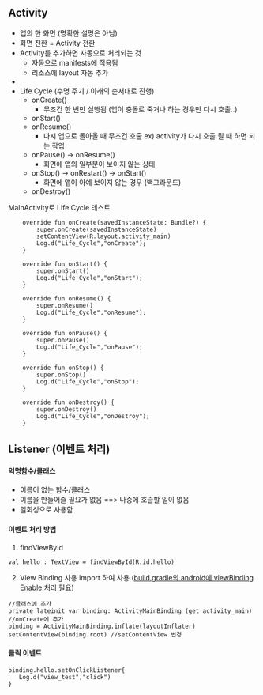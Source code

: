 ## Activity
 - 앱의 한 화면 (명확한 설명은 아님)
 - 화면 전환 = Activity 전환
 - Activity를 추가하면 자동으로 처리되는 것 
    - 자동으로 manifests에 적용됨
    - 리소스에 layout 자동 추가
 - 
 - Life Cycle (수명 주기 / 아래의 순서대로 진행)
    - onCreate()
        - 무조건 한 번만 실행됨 (앱이 충돌로 죽거나 하는 경우만 다시 호출..)
    - onStart()
    - onResume()
        - 다시 앱으로 돌아올 때 무조건 호출
        ex) activity가 다시 호출 될 때 하면 되는 작업
    - onPause() -> onResume()
        - 화면에 앱의 일부분이 보이지 않는 상태
    - onStop() -> onRestart() -> onStart()
        - 화면에 앱이 아예 보이지 않는 경우 (백그라운드)
    - onDestroy()

MainActivity로 Life Cycle 테스트
```
    override fun onCreate(savedInstanceState: Bundle?) {
        super.onCreate(savedInstanceState)
        setContentView(R.layout.activity_main)
        Log.d("Life_Cycle","onCreate");
    }

    override fun onStart() {
        super.onStart()
        Log.d("Life_Cycle","onStart");
    }

    override fun onResume() {
        super.onResume()
        Log.d("Life_Cycle","onResume");
    }

    override fun onPause() {
        super.onPause()
        Log.d("Life_Cycle","onPause");
    }

    override fun onStop() {
        super.onStop()
        Log.d("Life_Cycle","onStop");
    }

    override fun onDestroy() {
        super.onDestroy()
        Log.d("Life_Cycle","onDestroy");
    }
  ```
  
## Listener (이벤트 처리)

#### 익명함수/클래스
 - 이름이 없는 함수/클래스
 - 이름을 만들어줄 필요가 없음 ==> 나중에 호출할 일이 없음
 - 일회성으로 사용함


#### 이벤트 처리 방법
1. findViewById
```
val hello : TextView = findViewById(R.id.hello)
```

2. View Binding 사용 import 하여 사용 ([build.gradle의 android에 viewBinding Enable 처리 필요](https://developer.android.com/topic/libraries/view-binding))
```
//클래스에 추가
private lateinit var binding: ActivityMainBinding (get activity_main)
//onCreate에 추가 
binding = ActivityMainBinding.inflate(layoutInflater)
setContentView(binding.root) //setContentView 변경
```

#### 클릭 이벤트
 ```
 binding.hello.setOnClickListener{
    Log.d("view_test","click")
}
 ```
 
 
 
 
 
 
 

